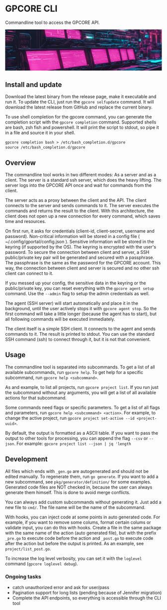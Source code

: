 # GPCORE CLI

Commandline tool to access the GPCORE API.

![header](logo.png)


## Install and update

Download the latest binary from the release page, make it executable and run it.
To update the CLI, just run the ```gpcore selfupdate``` command. It will download the
latest release from GitHub and replace the current binary.

To use shell completion for the gpcore command, you can generate the completion
script with the ```gpcore completion``` command. Supported shells are bash, zsh
fish and powershell. It will print the script to stdout, so pipe it in a file
and source it in your shell.

```
gpcore completion bash > /etc/bash_completion.d/gpcore
source /etc/bash_completion.d/gpcore
```

## Overview

The commandline tool works in two different modes: As a server and as a client.
The server is a standard ssh server, which does the heavy lifting. The server
logs into the GPCORE API once and wait for commands from the client.

The server acts as a proxy between the client and the API. The client connects
to the server and sends commands to it. The server executes the commands and
returns the result to the client. With this architecture, the client does not
open up a new connection for every command, which saves time and resources.

On first run, it asks for credentials (client-id, client-secret, username and
password). Non-critical information will be stored in a config file
( ~/.config/gportal/config.json ). Sensitive information will be stored in the
keyring (if supported by the OS). The keyring is encrypted with the user's
password. To secure the connection between client and server, a SSH public/private
key pair will be generated and secured with a passphrase. The passphrase is
the same as the password for the GPCORE account. This way, the connection
between client and server is secured and no other ssh client can connect to it.

If you messed up your config, the sensitive data in the keyring or the public/private
key, you can reset everything with the ```gpcore agent setup``` command. Use the
```--admin``` flag to setup the admin credentials as well.

The agent (SSH server) will start automatically and place it in the background,
until the user actively stops it with ```gpcore agent stop```. So the first command will
take a little longer (because the agent has to start), but all following commands
will be executed immediately.

The client itself is a simple SSH client. It connects to the agent and sends
commands to it. The result is printed to stdout. You can use the standard
SSH command (ssh) to connect through it, but it is not that convenient.

## Usage

The commandline tool is separated into subcommands. To get a list of all
available subcommands, run ```gpcore help```. To get help for a specific
subcommand, run ```gpcore help <subcommand>```.

As and example, to list all projects, run ```gpcore project list```. If you run
just the subcommand without any arguments, you will get a list of all available
actions for that subcommand.

Some commands need flags or specific parameters. To get a list of all flags and
parameters, run ```gpcore help <subcommand> <action>```. For example, to change
the active project, run ```gpcore project set-active --id <project-uuid>```.

By default, the output is formatted as a ASCII table. If you want to pass the
output to other tools for processing, you can append the flag ```--csv``` or
```--json```. For example: ```gpcore project list --json | jq 'length```

## Development

All files which ends with ```_gen.go``` are autogenerated and should not be
edited manually. To regenerate them, run ```go generate```. If you want to
add a new subcommand, see ```pkg/generator/definition/``` for some examples.
Generated code files are NOT checked in, because the user can always generate
them himself. This is done to avoid merge conflicts.

You can always add custom subcommands without generating it. Just add a new
file to ```cmd/```. The file name will be the name of the subcommand.

With hooks, you can inject code at some points in auto generated code. For
example, if you want to remove some colums, format certain colums or validate
input, you can do this with hooks. Create a file in the same package with the
same name of the action (auto generated file), but with the prefix ```_pre.go```
to execute code before the action and ```_post.go``` to execute code after the
action but before the output is printed. As an example, see ```project/list_post.go```.

To increase the log level verbosity, you can set it with the ```loglevel```
command (```gpcore loglevel debug```).

### Ongoing tasks

* catch unauthorized error and ask for user/pass
* Pagination support for long lists (pending because of Jennifer migration)
* Complete the API endpoints, so everything is accessible through the CLI tool
